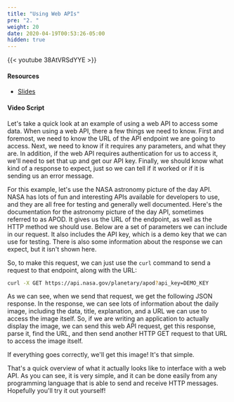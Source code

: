 ```yaml
---
title: "Using Web APIs"
pre: "2. "
weight: 20
date: 2020-04-19T00:53:26-05:00
hidden: true
---
```


{{< youtube 38AtVRSdYYE >}}

#### Resources

* <a href="slides" target="_blank">Slides</a>

#### Video Script

Let's take a quick look at an example of using a web API to access some data. When using a web API, there a few things we need to know. First and foremost, we need to know the URL of the API endpoint we are going to access. Next, we need to know if it requires any parameters, and what they are. In addition, if the web API requires authentication for us to access it, we'll need to set that up and get our API key. Finally, we should know what kind of a response to expect, just so we can tell if it worked or if it is sending us an error message.

For this example, let's use the NASA astronomy picture of the day API. NASA has lots of fun and interesting APIs available for developers to use, and they are all free for testing and generally well documented. Here's the documentation for the astronomy picture of the day API, sometimes referred to as APOD. It gives us the URL of the endpoint, as well as the HTTP method we should use. Below are a set of parameters we can include in our request. It also includes the API key, which is a demo key that we can use for testing. There is also some information about the response we can expect, but it isn't shown here.

So, to make this request, we can just use the `curl` command to send a request to that endpoint, along with the URL:

```bash
curl -X GET https://api.nasa.gov/planetary/apod?api_key=DEMO_KEY
```

As we can see, when we send that request, we get the following JSON response. In the response, we can see lots of information about the daily image, including the data, title, explanation, and a URL we can use to access the image itself. So, if we are writing an application to actually display the image, we can send this web API request, get this response, parse it, find the URL, and then send another HTTP GET request to that URL to access the image itself.

If everything goes correctly, we'll get this image! It's that simple.

That's a quick overview of what it actually looks like to interface with a web API. As you can see, it is very simple, and it can be done easily from any programming language that is able to send and receive HTTP messages. Hopefully you'll try it out yourself!

